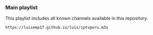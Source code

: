 ### Main playlist

This playlist includes all known channels available in this repository.

```
https://luisemp17.github.io/luis/iptvperu.m3u
```
